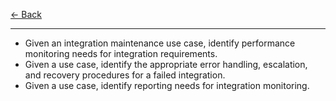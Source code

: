 [← Back](../README.md)

---

- Given an integration maintenance use case, identify performance monitoring needs for integration requirements.
- Given a use case, identify the appropriate error handling, escalation, and recovery procedures for a failed integration.
- Given a use case, identify reporting needs for integration monitoring.

